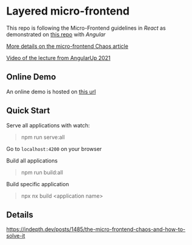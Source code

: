# Layered micro-frontend

This repo is following the Micro-Frontend guidelines in *React* as demonstrated on [this repo](https://github.com/o-b-one/module-federation) with *Angular*

[More details on the micro-frontend Chaos article](https://indepth.dev/posts/1485/the-micro-frontend-chaos-and-how-to-solve-it)

[Video of the lecture from AngularUp 2021](https://www.youtube.com/watch?v=wgip0pm4cdI)

## Online Demo

An online demo is hosted on [this url](https://o-b-one.github.io/react-mfe/apps/shell)

## Quick Start

Serve all applications with watch:

> npm run serve:all

Go to `localhost:4200` on your browser

Build all applications

> npm run build:all

Build specific application

> npx nx build \<application name\>

## Details
https://indepth.dev/posts/1485/the-micro-frontend-chaos-and-how-to-solve-it
